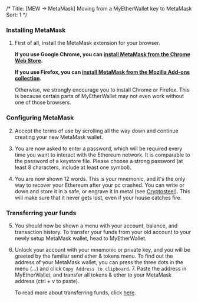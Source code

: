 /*
Title: [MEW -> MetaMask] Moving from a MyEtherWallet key to MetaMask
Sort: 1
*/

### Installing MetaMask

1. First of all, install the MetaMask extension for your browser.

    **If you use Google Chrome, you can [install MetaMask from the Chrome Web Store](https://chrome.google.com/webstore/detail/metamask/nkbihfbeogaeaoehlefnkodbefgpgknn).**

    **If you use Firefox, you can [install MetaMask from the Mozilla Add-ons collection](https://addons.mozilla.org/en-US/firefox/addon/ether-metamask/).**

    Otherwise, we strongly encourage you to install Chrome or Firefox. This is because certain parts of MyEtherWallet may not even work without one of those browsers.

### Configuring MetaMask

2. Accept the terms of use by scrolling all the way down and continue creating your new MetaMask wallet.
3. You are now asked to enter a password, which will be required every time you want to interact with the Ethereum network. It is comparable to the password of a keystore file. Please choose a strong password (at least 8 characters, include at least one symbol).

4. You are now shown 12 words. This is your mnemonic, and it's the only way to recover your Ethereum after your pc crashed. You can write or down and store it in a safe, or engrave it in metal (see [Cryptosteel](https://cryptosteel.com/)). This will make sure that it never gets lost, even if your house catches fire.

### Transferring your funds

5. You should now be shown a menu with your account, balance, and transaction history. To transfer your funds from your old account to your newly setup MetaMask wallet, head to MyEtherWallet.
6. Unlock your account with your mnemonic or private key, and you will be greeted by the familiar send ether & tokens menu. To find out the address of your MetaMask wallet, you can press the three dots in the menu (...) and click `Copy Address to clipboard`. 7. Paste the address in MyEtherWallet, and transfer all tokens & ether to your MetaMask address (ctrl + v to paste).

    To read more about transferring funds, click [here](https://myetherwallet.groovehq.com/knowledge_base/topics/how-do-i-send-ether-from-one-wallet-to-another?from_search=true).


